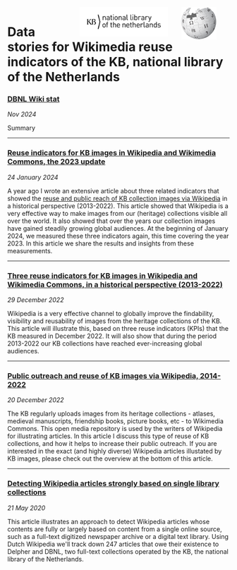 <img src="stories/images/icon_wp.png" align="right" width="80" hspace="30"/>
<img src="stories/images/KB_Nationale-Bibliotheek_Logo_RGB-Zwart-EN.png" align="right" width="200"/>

# Data stories for Wikimedia reuse indicators of the KB, national library of the Netherlands

### [DBNL Wiki stat](https://kbnlwikimedia.github.io/KB-Wiki-Stats-Graphs/stories/xcccccc.html)

*Nov 2024*

Summary

<!-- <img src="stories/images/xxxxx" align="left">
<br clear="all"/> --> 

-------------


### [Reuse indicators for KB images in Wikipedia and Wikimedia Commons, the 2023 update](https://kbnlwikimedia.github.io/KB-Wiki-Stats-Graphs/stories/Reuse%20indicators%20for%20KB%20images%20in%20Wikipedia%20and%20Wikimedia%20Commons%2C%20the%202023%20update.html)
*24 January 2024*

A year ago I wrote an extensive article about three related indicators that showed the [reuse and public reach of KB collection images via Wikipedia](https://kbnlwikimedia.github.io/KB-Wiki-Stats-Graphs/stories/Three%20reuse%20indicators%20for%20KB%20images%20in%20Wikipedia%20and%20Wikimedia%20Commons,%20in%20a%20historical%20perspective%20(2013-2022).html) in a historical perspective (2013-2022). This article showed that Wikipedia is a very effective way to make images from our (heritage) collections visible all over the world. It also showed that over the years our collection images have gained steadily growing global audiences.
At the beginning of January 2024, we measured these three indicators again, this time covering the year 2023. In this article we share the results and insights from these measurements.

<!-- <img src="stories/images/Reuse_indicators_for_KB_images_in_Wikipedia_and_Wikimedia_Commons_the_2023_update.png" align="left">
<br clear="all"/>  -->

-------------

### [Three reuse indicators for KB images in Wikipedia and Wikimedia Commons, in a historical perspective (2013-2022)](https://kbnlwikimedia.github.io/KB-Wiki-Stats-Graphs/stories/Three%20reuse%20indicators%20for%20KB%20images%20in%20Wikipedia%20and%20Wikimedia%20Commons,%20in%20a%20historical%20perspective%20(2013-2022).html)
*29 December 2022*

Wikipedia is a very effective channel to globally improve the findability, visibility and reusability of images from the heritage collections of the KB. This article will illustrate this, based on three reuse indicators (KPIs) that the KB measured in December 2022. It will also show that during the period 2013-2022 our KB collections have reached ever-increasing global audiences.

<!-- <img src="stories/images/Three_reuse_indicators_for_KB_images_in_Wikipedia_and_Wikimedia_Commons_in_a_historical_perspective_(2013-2022).png" align="left">
<br clear="all"/>  -->

-------------

### [Public outreach and reuse of KB images via Wikipedia, 2014-2022](https://kbnlwikimedia.github.io/GLAMorousToHTML/stories/Public%20outreach%20and%20reuse%20of%20KB%20images%20via%20Wikipedia%2C%202014-2022.html)
*20 December 2022*

The KB regularly uploads images from its heritage collections - atlases, medieval manuscripts, friendship books, picture books, etc - to Wikimedia Commons. This open media repository is used by the writers of Wikipedia for illustrating articles. In this article I discuss this type of reuse of KB collections, and how it helps to increase their public outreach. If you are interested in the exact (and highly diverse) Wikipedia articles illustated by KB images, please check out the overview at the bottom of this article.

<!-- <img src="stories/images/Public_outreach_and_reuse_of_KB_images_via_Wikipedia_2014-2022.png" align="left" width="33%">
<br clear="all"/> -->

-------------

### [Detecting Wikipedia articles strongly based on single library collections](https://kbnlwikimedia.github.io/KB-Wiki-Stats-Graphs/stories/Detecting%20Wikipedia%20articles%20strongly%20based%20on%20single%20library%20collections.html)
*21 May 2020* 

This article illustrates an approach to detect Wikipedia articles whose contents are fully or largely based on content from a single online source, such as a full-text digitized newspaper archive or a digital text library. Using Dutch Wikipedia we'll track down 247 articles that owe their existence to Delpher and DBNL, two full-text collections operated by the KB, the national library of the Netherlands.

<!-- <img src="stories/images/Detecting_Wikipedia_articles_strongly_based_on_single_library_collections.png" align="left">
<br clear="all"/>  -->